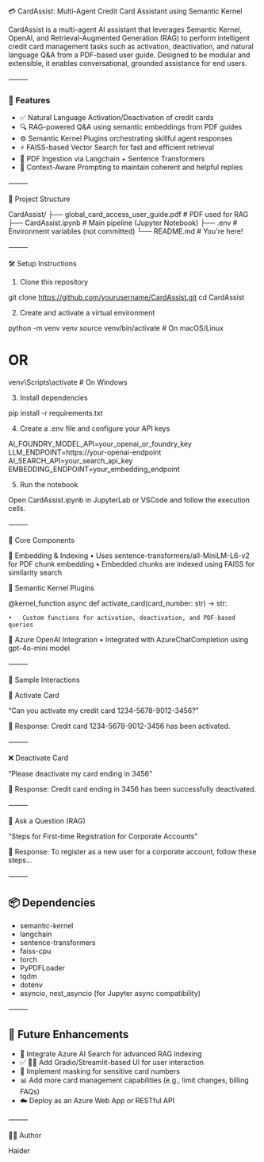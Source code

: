 💳 CardAssist: Multi-Agent Credit Card Assistant using Semantic Kernel

CardAssist is a multi-agent AI assistant that leverages Semantic Kernel, OpenAI, and Retrieval-Augmented Generation (RAG) to perform intelligent credit card management tasks such as activation, deactivation, and natural language Q&A from a PDF-based user guide.
Designed to be modular and extensible, it enables conversational, grounded assistance for end users.

⸻

### 🚀 Features

- ✅ Natural Language Activation/Deactivation of credit cards  
- 🔍 RAG-powered Q&A using semantic embeddings from PDF guides  
- ⚙️ Semantic Kernel Plugins orchestrating skillful agent responses  
- ⚡ FAISS-based Vector Search for fast and efficient retrieval  
- 📄 PDF Ingestion via Langchain + Sentence Transformers  
- 🧠 Context-Aware Prompting to maintain coherent and helpful replies  

⸻

📁 Project Structure

CardAssist/
├── global_card_access_user_guide.pdf   # PDF used for RAG
├── CardAssist.ipynb                    # Main pipeline (Jupyter Notebook)
├── .env                                # Environment variables (not committed)
└── README.md                           # You're here!



⸻

🛠️ Setup Instructions

1. Clone this repository

git clone https://github.com/yourusername/CardAssist.git
cd CardAssist

2. Create and activate a virtual environment

python -m venv venv
source venv/bin/activate       # On macOS/Linux
# OR
venv\Scripts\activate          # On Windows

3. Install dependencies

pip install -r requirements.txt

4. Create a .env file and configure your API keys

AI_FOUNDRY_MODEL_API=your_openai_or_foundry_key
LLM_ENDPOINT=https://your-openai-endpoint
AI_SEARCH_API=your_search_api_key
EMBEDDING_ENDPOINT=your_embedding_endpoint

5. Run the notebook

Open CardAssist.ipynb in JupyterLab or VSCode and follow the execution cells.

⸻

🔧 Core Components

🔹 Embedding & Indexing
	•	Uses sentence-transformers/all-MiniLM-L6-v2 for PDF chunk embedding
	•	Embedded chunks are indexed using FAISS for similarity search

🔹 Semantic Kernel Plugins

@kernel_function
async def activate_card(card_number: str) -> str:

	•	Custom functions for activation, deactivation, and PDF-based queries

🔹 Azure OpenAI Integration
	•	Integrated with AzureChatCompletion using gpt-4o-mini model

⸻

💬 Sample Interactions

🔧 Activate Card

“Can you activate my credit card 1234-5678-9012-3456?”

💬 Response: Credit card 1234-5678-9012-3456 has been activated.

⸻

❌ Deactivate Card

“Please deactivate my card ending in 3456”

💬 Response: Credit card ending in 3456 has been successfully deactivated.

⸻

🧠 Ask a Question (RAG)

“Steps for First-time Registration for Corporate Accounts”

💬 Response: To register as a new user for a corporate account, follow these steps…

⸻

## 📦 Dependencies
 - semantic-kernel
 - langchain
 - sentence-transformers
 - faiss-cpu
 - torch
 - PyPDFLoader
 - tqdm
 - dotenv
 - asyncio, nest_asyncio (for Jupyter async compatibility)

⸻

## 🔮 Future Enhancements

- 🧠 Integrate Azure AI Search for advanced RAG indexing  
- ✅ 🧑‍💻 Add Gradio/Streamlit-based UI for user interaction  
- 🔐 Implement masking for sensitive card numbers  
- 📊 Add more card management capabilities (e.g., limit changes, billing FAQs)  
- ☁️ Deploy as an Azure Web App or RESTful API  

⸻

👨‍💻 Author

Haider
